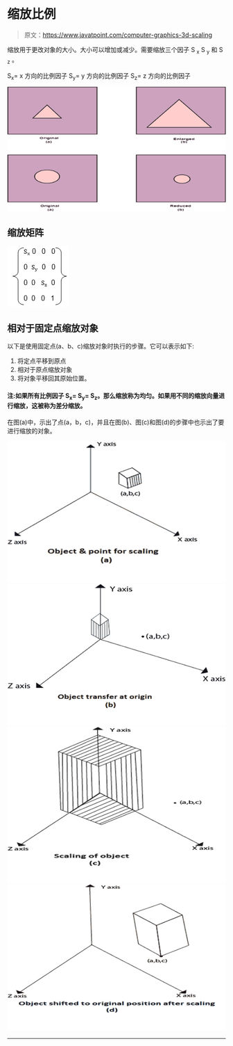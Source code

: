 # 缩放比例

> 原文：<https://www.javatpoint.com/computer-graphics-3d-scaling>

缩放用于更改对象的大小。大小可以增加或减少。需要缩放三个因子 S <sub>x</sub> S <sub>y</sub> 和 S <sub>z</sub> 。

S<sub>x</sub>= x 方向的比例因子
S<sub>y</sub>= y 方向的比例因子
S<sub>z</sub>= z 方向的比例因子

![Scaling](img/90b16a66b88fab796769a3e9efb99e6d.png)

## 缩放矩阵

![Scaling](img/4bf8140acedf4b5120f1e515ec33a3e6.png)

## 相对于固定点缩放对象

以下是使用固定点(a、b、c)缩放对象时执行的步骤。它可以表示如下:

1.  将定点平移到原点
2.  相对于原点缩放对象
3.  将对象平移回其原始位置。

#### 注:如果所有比例因子 S<sub>x</sub>= S<sub>y</sub>= S<sub>z</sub>。那么缩放称为均匀。如果用不同的缩放向量进行缩放，这被称为差分缩放。

在图(a)中，示出了点(a，b，c)，并且在图(b)、图(c)和图(d)的步骤中也示出了要进行缩放的对象。

![Scaling](img/848d144423a56408d5e6a55b149dfbf8.png)
![Scaling](img/1fc3e88e35b73d12149b3ea34218ec4f.png)
![Scaling](img/03e0158a86a8ec9918a8a82ee9e303b7.png)
![Scaling](img/d0a561e16d5f6b35ce0a8cdb1038261d.png)

* * *
